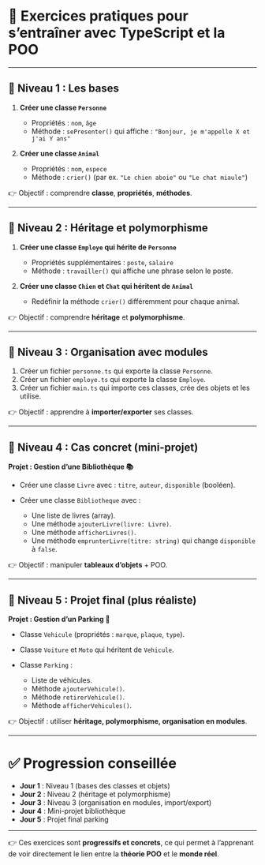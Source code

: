 # 📝 Exercices pratiques pour s’entraîner avec TypeScript et la POO

---

## 🎯 Niveau 1 : Les bases

1. **Créer une classe `Personne`**

   * Propriétés : `nom`, `âge`
   * Méthode : `sePresenter()` qui affiche :
     `"Bonjour, je m'appelle X et j'ai Y ans"`

2. **Créer une classe `Animal`**

   * Propriétés : `nom`, `espece`
   * Méthode : `crier()` (par ex. `"Le chien aboie"` ou `"Le chat miaule"`)

👉 Objectif : comprendre **classe**, **propriétés**, **méthodes**.

---

## 🎯 Niveau 2 : Héritage et polymorphisme

1. **Créer une classe `Employe` qui hérite de `Personne`**

   * Propriétés supplémentaires : `poste`, `salaire`
   * Méthode : `travailler()` qui affiche une phrase selon le poste.

2. **Créer une classe `Chien` et `Chat` qui héritent de `Animal`**

   * Redéfinir la méthode `crier()` différemment pour chaque animal.

👉 Objectif : comprendre **héritage** et **polymorphisme**.

---

## 🎯 Niveau 3 : Organisation avec modules

1. Créer un fichier `personne.ts` qui exporte la classe `Personne`.
2. Créer un fichier `employe.ts` qui exporte la classe `Employe`.
3. Créer un fichier `main.ts` qui importe ces classes, crée des objets et les utilise.

👉 Objectif : apprendre à **importer/exporter** ses classes.

---

## 🎯 Niveau 4 : Cas concret (mini-projet)

**Projet : Gestion d’une Bibliothèque 📚**

* Créer une classe `Livre` avec : `titre`, `auteur`, `disponible` (booléen).
* Créer une classe `Bibliotheque` avec :

  * Une liste de livres (array).
  * Une méthode `ajouterLivre(livre: Livre)`.
  * Une méthode `afficherLivres()`.
  * Une méthode `emprunterLivre(titre: string)` qui change `disponible` à `false`.

👉 Objectif : manipuler **tableaux d’objets** + POO.

---

## 🎯 Niveau 5 : Projet final (plus réaliste)

**Projet : Gestion d’un Parking 🚗**

* Classe `Vehicule` (propriétés : `marque`, `plaque`, `type`).
* Classe `Voiture` et `Moto` qui héritent de `Vehicule`.
* Classe `Parking` :

  * Liste de véhicules.
  * Méthode `ajouterVehicule()`.
  * Méthode `retirerVehicule()`.
  * Méthode `afficherVehicules()`.

👉 Objectif : utiliser **héritage, polymorphisme, organisation en modules**.

---

# ✅ Progression conseillée

* **Jour 1** : Niveau 1 (bases des classes et objets)
* **Jour 2** : Niveau 2 (héritage et polymorphisme)
* **Jour 3** : Niveau 3 (organisation en modules, import/export)
* **Jour 4** : Mini-projet bibliothèque
* **Jour 5** : Projet final parking

---

👉 Ces exercices sont **progressifs et concrets**, ce qui permet à l’apprenant de voir directement le lien entre la **théorie POO** et le **monde réel**.


